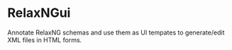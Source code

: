 # RelaxNGui

Annotate RelaxNG schemas and use them as UI tempates to generate/edit XML files in HTML forms.

